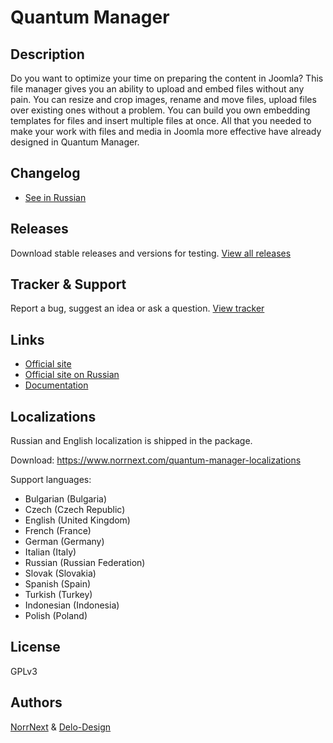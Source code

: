 # Quantum Manager

## Description
Do you want to optimize your time on preparing the content in Joomla? This file manager gives you an ability to upload and embed files without any pain. You can resize and crop images, rename and move files, upload files over existing ones without a problem. You can build you own embedding templates for files and insert multiple files at once. All that you needed to make your work with files and media in Joomla more effective have already designed in Quantum Manager.

## Changelog
- [See in Russian](https://github.com/Quantum-Manager/start/blob/master/ru.changelog.md)

## Releases
Download stable releases and versions for testing.
[View all releases](https://github.com/Quantum-Manager/start/releases)

## Tracker & Support
Report a bug, suggest an idea or ask a question.
[View tracker](https://github.com/Quantum-Manager/tracker)

## Links
- [Official site](https://www.norrnext.com/quantum-manager)
- [Official site on Russian](https://hika.su/rasshireniya/quantum-manager)
- [Documentation](https://www.norrnext.com/docs/joomla-extensions/quantum-manager)

## Localizations
Russian and English localization is shipped in the package.

Download: https://www.norrnext.com/quantum-manager-localizations

Support languages:
- Bulgarian (Bulgaria)	
- Czech (Czech Republic)	
- English (United Kingdom)	
- French (France)
- German (Germany)
- Italian (Italy)
- Russian (Russian Federation)	
- Slovak (Slovakia)	
- Spanish (Spain)	
- Turkish (Turkey)	
- Indonesian (Indonesia)	
- Polish (Poland)

## License
GPLv3

## Authors
[NorrNext](https://www.norrnext.com) & [Delo-Design](https://delo-design.ru)
